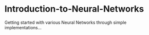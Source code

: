 # Introduction-to-Neural-Networks
Getting started with various Neural Networks through simple implementations...
